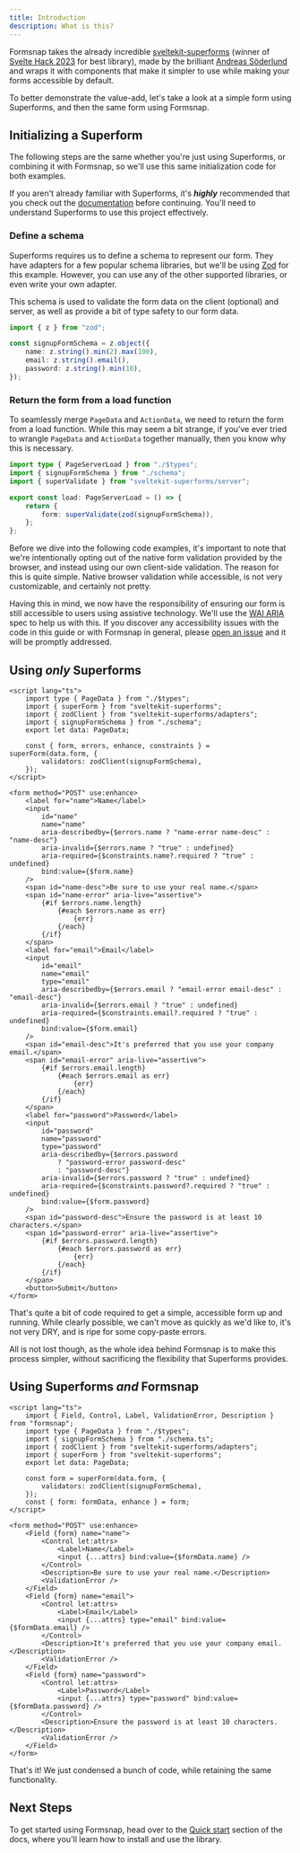 ```yaml
---
title: Introduction
description: What is this?
---
```


<script>
	import { Steps, Callout } from "$lib/components"
</script>

Formsnap takes the already incredible [sveltekit-superforms](https://github.com/ciscoheat/sveltekit-superforms) (winner of [Svelte Hack 2023](https://hack.sveltesociety.dev/winners) for best library), made by the brilliant [Andreas Söderlund](https://github.com/ciscoheat) and wraps it with components that make it simpler to use while making your forms accessible by default.

To better demonstrate the value-add, let's take a look at a simple form using Superforms, and then the same form using Formsnap.

## Initializing a Superform

The following steps are the same whether you're just using Superforms, or combining it with Formsnap, so we'll use this same initialization code for both examples.

If you aren't already familiar with Superforms, it's **_highly_** recommended that you check out the [documentation](https://superforms.rocks) before continuing. You'll need to understand Superforms to use this project effectively.

<Steps>

### Define a schema

Superforms requires us to define a schema to represent our form. They have adapters for a few popular schema libraries, but we'll be using [Zod](https://zod.dev) for this example. However, you can use any of the other supported libraries, or even write your own adapter.

This schema is used to validate the form data on the client (optional) and server, as well as provide a bit of type safety to our form data.

```ts title="src/routes/sign-up/schema.ts"
import { z } from "zod";

const signupFormSchema = z.object({
	name: z.string().min(2).max(100),
	email: z.string().email(),
	password: z.string().min(10),
});
```

### Return the form from a load function

To seamlessly merge `PageData` and `ActionData`, we need to return the form from a load function. While this may seem a bit strange, if you've ever tried to wrangle `PageData` and `ActionData` together manually, then you know why this is necessary.

```ts title="src/routes/sign-up/+page.server.ts"
import type { PageServerLoad } from "./$types";
import { signupFormSchema } from "./schema";
import { superValidate } from "sveltekit-superforms/server";

export const load: PageServerLoad = () => {
	return {
		form: superValidate(zod(signupFormSchema)),
	};
};
```

</Steps>

Before we dive into the following code examples, it's important to note that we're intentionally opting out of the native form validation provided by the browser, and instead using our own client-side validation. The reason for this is quite simple. Native browser validation while accessible, is not very customizable, and certainly not pretty.

Having this in mind, we now have the responsibility of ensuring our form is still accessible to users using assistive technology. We'll use the [WAI ARIA](https://www.w3.org/WAI/standards-guidelines/aria/) spec to help us with this. If you discover any accessibility issues with the code in this guide or with Formsnap in general, please [open an issue](https://github.com/huntabyte/formsnap/issues/new) and it will be promptly addressed.

## Using _only_ Superforms

```svelte title="src/routes/sign-up/+page.svelte"
<script lang="ts">
	import type { PageData } from "./$types";
	import { superForm } from "sveltekit-superforms";
	import { zodClient } from "sveltekit-superforms/adapters";
	import { signupFormSchema } from "./schema";
	export let data: PageData;

	const { form, errors, enhance, constraints } = superForm(data.form, {
		validators: zodClient(signupFormSchema),
	});
</script>

<form method="POST" use:enhance>
	<label for="name">Name</label>
	<input
		id="name"
		name="name"
		aria-describedby={$errors.name ? "name-error name-desc" : "name-desc"}
		aria-invalid={$errors.name ? "true" : undefined}
		aria-required={$constraints.name?.required ? "true" : undefined}
		bind:value={$form.name}
	/>
	<span id="name-desc">Be sure to use your real name.</span>
	<span id="name-error" aria-live="assertive">
		{#if $errors.name.length}
			{#each $errors.name as err}
				{err}
			{/each}
		{/if}
	</span>
	<label for="email">Email</label>
	<input
		id="email"
		name="email"
		type="email"
		aria-describedby={$errors.email ? "email-error email-desc" : "email-desc"}
		aria-invalid={$errors.email ? "true" : undefined}
		aria-required={$constraints.email?.required ? "true" : undefined}
		bind:value={$form.email}
	/>
	<span id="email-desc">It's preferred that you use your company email.</span>
	<span id="email-error" aria-live="assertive">
		{#if $errors.email.length}
			{#each $errors.email as err}
				{err}
			{/each}
		{/if}
	</span>
	<label for="password">Password</label>
	<input
		id="password"
		name="password"
		type="password"
		aria-describedby={$errors.password
			? "password-error password-desc"
			: "password-desc"}
		aria-invalid={$errors.password ? "true" : undefined}
		aria-required={$constraints.password?.required ? "true" : undefined}
		bind:value={$form.password}
	/>
	<span id="password-desc">Ensure the password is at least 10 characters.</span>
	<span id="password-error" aria-live="assertive">
		{#if $errors.password.length}
			{#each $errors.password as err}
				{err}
			{/each}
		{/if}
	</span>
	<button>Submit</button>
</form>
```

That's quite a bit of code required to get a simple, accessible form up and running. While clearly possible, we can't move as quickly as we'd like to, it's not very DRY, and is ripe for some copy-paste errors.

All is not lost though, as the whole idea behind Formsnap is to make this process simpler, without sacrificing the flexibility that Superforms provides.

## Using Superforms _and_ Formsnap

```svelte title="src/routes/sign-up/+page.svelte"
<script lang="ts">
	import { Field, Control, Label, ValidationError, Description } from "formsnap";
	import type { PageData } from "./$types";
	import { signupFormSchema } from "./schema.ts";
	import { zodClient } from "sveltekit-superforms/adapters";
	import { superForm } from "sveltekit-superforms";
	export let data: PageData;

	const form = superForm(data.form, {
		validators: zodClient(signupFormSchema),
	});
	const { form: formData, enhance } = form;
</script>

<form method="POST" use:enhance>
	<Field {form} name="name">
		<Control let:attrs>
			<Label>Name</Label>
			<input {...attrs} bind:value={$formData.name} />
		</Control>
		<Description>Be sure to use your real name.</Description>
		<ValidationError />
	</Field>
	<Field {form} name="email">
		<Control let:attrs>
			<Label>Email</Label>
			<input {...attrs} type="email" bind:value={$formData.email} />
		</Control>
		<Description>It's preferred that you use your company email.</Description>
		<ValidationError />
	</Field>
	<Field {form} name="password">
		<Control let:attrs>
			<Label>Password</Label>
			<input {...attrs} type="password" bind:value={$formData.password} />
		</Control>
		<Description>Ensure the password is at least 10 characters.</Description>
		<ValidationError />
	</Field>
</form>
```

That's it! We just condensed a bunch of code, while retaining the same functionality.

## Next Steps

To get started using Formsnap, head over to the [Quick start](/docs/quick-start) section of the docs, where you'll learn how to install and use the library.
